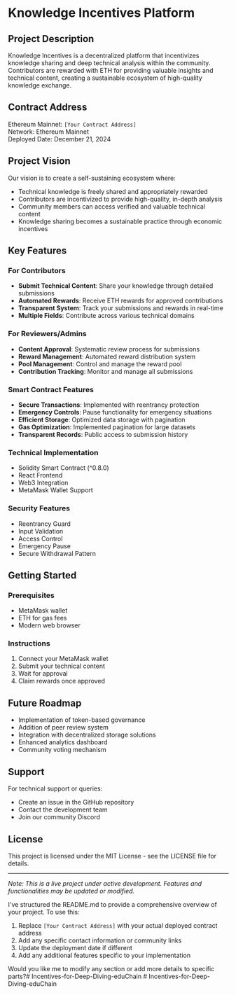 # Knowledge Incentives Platform

## Project Description
Knowledge Incentives is a decentralized platform that incentivizes knowledge sharing and deep technical analysis within the community. Contributors are rewarded with ETH for providing valuable insights and technical content, creating a sustainable ecosystem of high-quality knowledge exchange.

## Contract Address
Ethereum Mainnet: `[Your Contract Address]`  
Network: Ethereum Mainnet  
Deployed Date: December 21, 2024

## Project Vision
Our vision is to create a self-sustaining ecosystem where:
- Technical knowledge is freely shared and appropriately rewarded
- Contributors are incentivized to provide high-quality, in-depth analysis
- Community members can access verified and valuable technical content
- Knowledge sharing becomes a sustainable practice through economic incentives

## Key Features

### For Contributors
- **Submit Technical Content**: Share your knowledge through detailed submissions
- **Automated Rewards**: Receive ETH rewards for approved contributions
- **Transparent System**: Track your submissions and rewards in real-time
- **Multiple Fields**: Contribute across various technical domains

### For Reviewers/Admins
- **Content Approval**: Systematic review process for submissions
- **Reward Management**: Automated reward distribution system
- **Pool Management**: Control and manage the reward pool
- **Contribution Tracking**: Monitor and manage all submissions

### Smart Contract Features
- **Secure Transactions**: Implemented with reentrancy protection
- **Emergency Controls**: Pause functionality for emergency situations
- **Efficient Storage**: Optimized data storage with pagination
- **Gas Optimization**: Implemented pagination for large datasets
- **Transparent Records**: Public access to submission history

### Technical Implementation
- Solidity Smart Contract (^0.8.0)
- React Frontend
- Web3 Integration
- MetaMask Wallet Support

### Security Features
- Reentrancy Guard
- Input Validation
- Access Control
- Emergency Pause
- Secure Withdrawal Pattern

## Getting Started

### Prerequisites
- MetaMask wallet
- ETH for gas fees
- Modern web browser

### Instructions
1. Connect your MetaMask wallet
2. Submit your technical content
3. Wait for approval
4. Claim rewards once approved

## Future Roadmap
- Implementation of token-based governance
- Addition of peer review system
- Integration with decentralized storage solutions
- Enhanced analytics dashboard
- Community voting mechanism

## Support
For technical support or queries:
- Create an issue in the GitHub repository
- Contact the development team
- Join our community Discord

## License
This project is licensed under the MIT License - see the LICENSE file for details.

---
*Note: This is a live project under active development. Features and functionalities may be updated or modified.*


I've structured the README.md to provide a comprehensive overview of your project. To use this:

1. Replace `[Your Contract Address]` with your actual deployed contract address
2. Add any specific contact information or community links
3. Update the deployment date if different
4. Add any additional features specific to your implementation

Would you like me to modify any section or add more details to specific parts?#   I n c e n t i v e s - f o r - D e e p - D i v i n g - e d u C h a i n  
 #   I n c e n t i v e s - f o r - D e e p - D i v i n g - e d u C h a i n  
 
